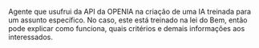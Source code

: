 Agente que usufrui da API da OPENIA na criação de uma IA treinada para um assunto específico.
No caso, este está treinado na lei do Bem, então pode explicar como funciona, quais critérios e demais informações aos interessados.
